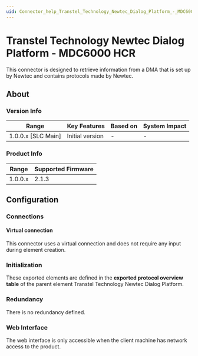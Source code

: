 ```yaml
---
uid: Connector_help_Transtel_Technology_Newtec_Dialog_Platform_-_MDC6000_HCR
---
```


# Transtel Technology Newtec Dialog Platform - MDC6000 HCR

This connector is designed to retrieve information from a DMA that is set up by Newtec and contains protocols made by Newtec.

## About

### Version Info

| **Range**            | **Key Features** | **Based on** | **System Impact** |
|----------------------|------------------|--------------|-------------------|
| 1.0.0.x \[SLC Main\] | Initial version  | \-           | \-                |

### Product Info

| **Range** | **Supported Firmware** |
|-----------|------------------------|
| 1.0.0.x   | 2.1.3                  |

## Configuration

### Connections

#### Virtual connection

This connector uses a virtual connection and does not require any input during element creation.

### Initialization

These exported elements are defined in the **exported protocol overview table** of the parent element Transtel Technology Newtec Dialog Platform.

### Redundancy

There is no redundancy defined.

### Web Interface

The web interface is only accessible when the client machine has network access to the product.
